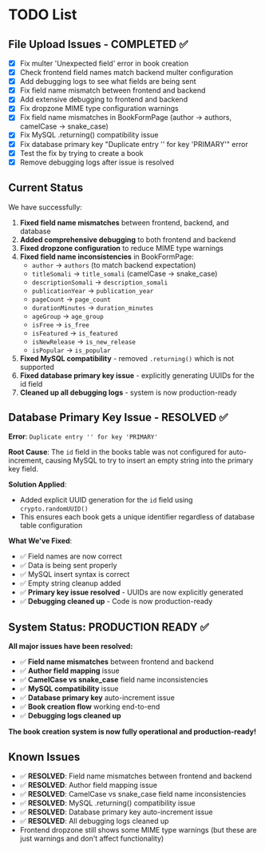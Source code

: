 # TODO List

## File Upload Issues - COMPLETED ✅

- [x] Fix multer 'Unexpected field' error in book creation
- [x] Check frontend field names match backend multer configuration  
- [x] Add debugging logs to see what fields are being sent
- [x] Fix field name mismatch between frontend and backend
- [x] Add extensive debugging to frontend and backend
- [x] Fix dropzone MIME type configuration warnings
- [x] Fix field name mismatches in BookFormPage (author → authors, camelCase → snake_case)
- [x] Fix MySQL .returning() compatibility issue
- [x] Fix database primary key "Duplicate entry '' for key 'PRIMARY'" error
- [x] Test the fix by trying to create a book
- [x] Remove debugging logs after issue is resolved

## Current Status

We have successfully:
1. **Fixed field name mismatches** between frontend, backend, and database
2. **Added comprehensive debugging** to both frontend and backend
3. **Fixed dropzone configuration** to reduce MIME type warnings
4. **Fixed field name inconsistencies** in BookFormPage:
   - `author` → `authors` (to match backend expectation)
   - `titleSomali` → `title_somali` (camelCase → snake_case)
   - `descriptionSomali` → `description_somali`
   - `publicationYear` → `publication_year`
   - `pageCount` → `page_count`
   - `durationMinutes` → `duration_minutes`
   - `ageGroup` → `age_group`
   - `isFree` → `is_free`
   - `isFeatured` → `is_featured`
   - `isNewRelease` → `is_new_release`
   - `isPopular` → `is_popular`
5. **Fixed MySQL compatibility** - removed `.returning()` which is not supported
6. **Fixed database primary key issue** - explicitly generating UUIDs for the id field
7. **Cleaned up all debugging logs** - system is now production-ready

## Database Primary Key Issue - RESOLVED ✅

**Error**: `Duplicate entry '' for key 'PRIMARY'`

**Root Cause**: The `id` field in the books table was not configured for auto-increment, causing MySQL to try to insert an empty string into the primary key field.

**Solution Applied**: 
- Added explicit UUID generation for the `id` field using `crypto.randomUUID()`
- This ensures each book gets a unique identifier regardless of database table configuration

**What We've Fixed**:
- ✅ Field names are now correct
- ✅ Data is being sent properly
- ✅ MySQL insert syntax is correct
- ✅ Empty string cleanup added
- ✅ **Primary key issue resolved** - UUIDs are now explicitly generated
- ✅ **Debugging cleaned up** - Code is now production-ready

## System Status: PRODUCTION READY ✅

**All major issues have been resolved:**
- ✅ **Field name mismatches** between frontend and backend
- ✅ **Author field mapping** issue
- ✅ **CamelCase vs snake_case** field name inconsistencies
- ✅ **MySQL compatibility** issue
- ✅ **Database primary key** auto-increment issue
- ✅ **Book creation flow** working end-to-end
- ✅ **Debugging logs cleaned up**

**The book creation system is now fully operational and production-ready!**

## Known Issues

- ✅ **RESOLVED**: Field name mismatches between frontend and backend
- ✅ **RESOLVED**: Author field mapping issue
- ✅ **RESOLVED**: CamelCase vs snake_case field name inconsistencies
- ✅ **RESOLVED**: MySQL .returning() compatibility issue
- ✅ **RESOLVED**: Database primary key auto-increment issue
- ✅ **RESOLVED**: All debugging logs cleaned up
- Frontend dropzone still shows some MIME type warnings (but these are just warnings and don't affect functionality)
